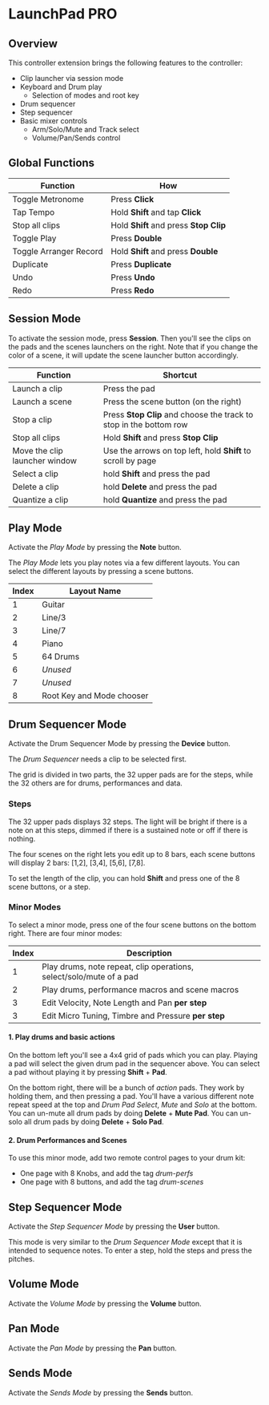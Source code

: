 # LaunchPad PRO

## Overview

This controller extension brings the following features to the controller:
 - Clip launcher via session mode
 - Keyboard and Drum play
    - Selection of modes and root key
 - Drum sequencer
 - Step sequencer
 - Basic mixer controls
    - Arm/Solo/Mute and Track select
    - Volume/Pan/Sends control

## Global Functions

|Function|How|
|---|---|
|Toggle Metronome|Press **Click**|
|Tap Tempo|Hold **Shift** and tap **Click**|
|Stop all clips|Hold **Shift** and press **Stop Clip**|
|Toggle Play|Press **Double**|
|Toggle Arranger Record|Hold **Shift** and press **Double**|
|Duplicate|Press **Duplicate**|
|Undo|Press **Undo**|
|Redo|Press **Redo**|

## Session Mode

To activate the session mode, press **Session**.
Then you'll see the clips on the pads and the scenes launchers on the right.
Note that if you change the color of a scene, it will update the scene launcher button accordingly.

|Function|Shortcut|
|---|---|
|Launch a clip|Press the pad|
|Launch a scene|Press the scene button (on the right)|
|Stop a clip|Press **Stop Clip** and choose the track to stop in the bottom row|
|Stop all clips|Hold **Shift** and press **Stop Clip**|
|Move the clip launcher window|Use the arrows on top left, hold **Shift** to scroll by page|
|Select a clip|hold **Shift** and press the pad|
|Delete a clip|hold **Delete** and press the pad|
|Quantize a clip|hold **Quantize** and press the pad|

## Play Mode

Activate the *Play Mode* by pressing the **Note** button.

The *Play Mode* lets you play notes via a few different layouts.
You can select the different layouts by pressing a scene buttons.

|Index|Layout Name|
|---|---|
|1|Guitar|
|2|Line/3|
|3|Line/7|
|4|Piano|
|5|64 Drums|
|6|*Unused*|
|7|*Unused*|
|8|Root Key and Mode chooser|

## Drum Sequencer Mode

Activate the Drum Sequencer Mode by pressing the **Device** button.

The *Drum Sequencer* needs a clip to be selected first.

The grid is divided in two parts, the 32 upper pads are for the steps, while the 32 others are for drums, performances and data.

### Steps

The 32 upper pads displays 32 steps. The light will be bright if there is a note on at this steps, dimmed if there is a sustained note or off if there is nothing.

The four scenes on the right lets you edit up to 8 bars, each scene buttons will display 2 bars: [1,2], [3,4], [5,6], [7,8].

To set the length of the clip, you can hold **Shift** and press one of the 8 scene buttons, or a step.

### Minor Modes

To select a minor mode, press one of the four scene buttons on the bottom right.
There are four minor modes:

|Index|Description|
|---|---|
|1|Play drums, note repeat, clip operations, select/solo/mute of a pad|
|2|Play drums, performance macros and scene macros|
|3|Edit Velocity, Note Length and Pan **per step**|
|3|Edit Micro Tuning, Timbre and Pressure **per step**|

#### 1. Play drums and basic actions

On the bottom left you'll see a 4x4 grid of pads which you can play.
Playing a pad will select the given drum pad in the sequencer above.
You can select a pad without playing it by pressing **Shift** + **Pad**.

On the bottom right, there will be a bunch of *action* pads. They work by holding them, and then pressing a pad.
You'll have a various different note repeat speed at the top and *Drum Pad Select*, *Mute* and *Solo* at the bottom.
You can un-mute all drum pads by doing **Delete** + **Mute Pad**.
You can un-solo all drum pads by doing **Delete** + **Solo Pad**.

#### 2. Drum Performances and Scenes

To use this minor mode, add two remote control pages to your drum kit:
 - One page with 8 Knobs, and add the tag *drum-perfs*
 - One page with 8 buttons, and add the tag *drum-scenes*

## Step Sequencer Mode

Activate the *Step Sequencer Mode* by pressing the **User** button.

This mode is very similar to the *Drum Sequencer Mode* except that it is intended to sequence notes.
To enter a step, hold the steps and press the pitches. 

## Volume Mode

Activate the *Volume Mode* by pressing the **Volume** button.

## Pan Mode

Activate the *Pan Mode* by pressing the **Pan** button.

## Sends Mode

Activate the *Sends Mode* by pressing the **Sends** button.
